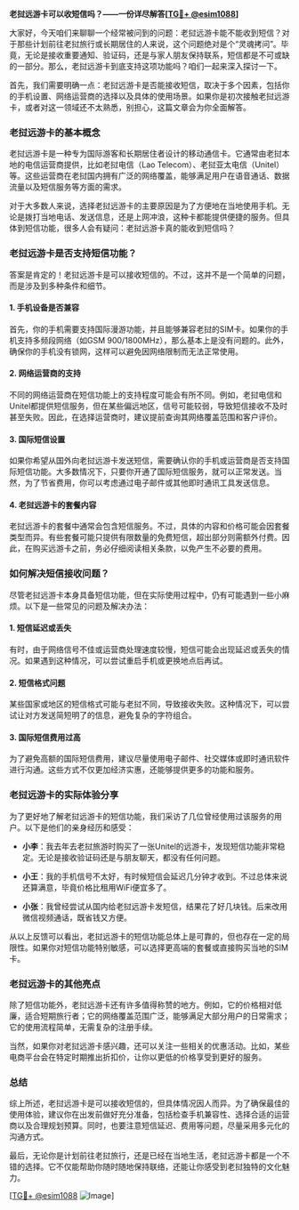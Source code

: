 **老挝远游卡可以收短信吗？——一份详尽解答[[TG💪+ @esim1088](https://t.me/s/esim1088)]**

大家好，今天咱们来聊聊一个经常被问到的问题：老挝远游卡能不能收到短信？对于那些计划前往老挝旅行或长期居住的人来说，这个问题绝对是个“灵魂拷问”。毕竟，无论是接收重要通知、验证码，还是与家人朋友保持联系，短信都是不可或缺的一部分。那么，老挝远游卡到底支持这项功能吗？咱们一起来深入探讨一下。

首先，我们需要明确一点：老挝远游卡是否能接收短信，取决于多个因素，包括你的手机设置、网络运营商的选择以及具体的使用场景。如果你是初次接触老挝远游卡，或者对这一领域还不太熟悉，别担心，这篇文章会为你全面解答。

### **老挝远游卡的基本概念**

老挝远游卡是一种专为国际游客和长期居住者设计的移动通信卡。它通常由老挝本地的电信运营商提供，比如老挝电信（Lao Telecom）、老挝亚太电信（Unitel）等。这些运营商在老挝国内拥有广泛的网络覆盖，能够满足用户在语音通话、数据流量以及短信服务等方面的需求。

对于大多数人来说，选择老挝远游卡的主要原因是为了方便地在当地使用手机。无论是拨打当地电话、发送信息，还是上网冲浪，这种卡都能提供便捷的服务。但具体到短信功能，很多人会有疑问：老挝远游卡真的能收到短信吗？

### **老挝远游卡是否支持短信功能？**

答案是肯定的！老挝远游卡是可以接收短信的。不过，这并不是一个简单的问题，而是涉及到多种条件和细节。

#### **1. 手机设备是否兼容**
首先，你的手机需要支持国际漫游功能，并且能够兼容老挝的SIM卡。如果你的手机支持多频段网络（如GSM 900/1800MHz），那么基本上是没有问题的。此外，确保你的手机没有锁网，这样可以避免因网络限制而无法正常使用。

#### **2. 网络运营商的支持**
不同的网络运营商在短信功能上的支持程度可能会有所不同。例如，老挝电信和Unitel都提供短信服务，但在某些偏远地区，信号可能较弱，导致短信接收不及时甚至失败。因此，在选择运营商时，建议提前查询其网络覆盖范围和客户评价。

#### **3. 国际短信设置**
如果你希望从国外向老挝远游卡发送短信，需要确认你的手机或运营商是否支持国际短信功能。大多数情况下，只要你开通了国际短信服务，就可以正常发送。当然，为了节省费用，你可以考虑通过电子邮件或其他即时通讯工具发送信息。

#### **4. 老挝远游卡的套餐内容**
老挝远游卡的套餐中通常会包含短信服务。不过，具体的内容和价格可能会因套餐类型而异。有些套餐可能只提供有限数量的免费短信，超出部分则需额外付费。因此，在购买远游卡之前，务必仔细阅读相关条款，以免产生不必要的费用。

### **如何解决短信接收问题？**

尽管老挝远游卡本身具备短信功能，但在实际使用过程中，仍有可能遇到一些小麻烦。以下是一些常见的问题及解决办法：

#### **1. 短信延迟或丢失**
有时，由于网络信号不佳或运营商处理速度较慢，短信可能会出现延迟或丢失的情况。如果遇到这种情况，可以尝试重启手机或更换地点后再试。

#### **2. 短信格式问题**
某些国家或地区的短信格式可能与老挝不同，导致接收失败。这种情况下，可以尝试让对方发送简短明了的信息，避免复杂的字符组合。

#### **3. 国际短信费用过高**
为了避免高额的国际短信费用，建议尽量使用电子邮件、社交媒体或即时通讯软件进行沟通。这些方式不仅更加经济实惠，还能够提供更多的功能和服务。

### **老挝远游卡的实际体验分享**

为了更好地了解老挝远游卡的短信功能，我们采访了几位曾经使用过该服务的用户。以下是他们的亲身经历和感受：

- **小李**：我去年去老挝旅游时购买了一张Unitel的远游卡，发现短信功能非常稳定。无论是接收验证码还是与朋友聊天，都没有任何问题。
  
- **小王**：我的手机信号不太好，有时候短信会延迟几分钟才收到。不过总体来说还算满意，毕竟价格比租用WiFi便宜多了。

- **小张**：我曾经尝试从国内给老挝远游卡发短信，结果花了好几块钱。后来改用微信视频通话，既省钱又方便。

从以上反馈可以看出，老挝远游卡的短信功能总体上是可靠的，但也存在一定的局限性。如果你对短信功能特别敏感，可以选择更高端的套餐或直接购买当地的SIM卡。

### **老挝远游卡的其他亮点**

除了短信功能外，老挝远游卡还有许多值得称赞的地方。例如，它的价格相对低廉，适合短期旅行者；它的网络覆盖范围广泛，能够满足大部分用户的日常需求；它的使用流程简单，无需复杂的注册手续。

当然，如果你对老挝远游卡感兴趣，还可以关注一些相关的优惠活动。比如，某些电商平台会在特定时期推出折扣价，让你以更低的价格享受到更好的服务。

### **总结**

综上所述，老挝远游卡是可以接收短信的，但具体情况因人而异。为了确保最佳的使用体验，建议你在出发前做好充分准备，包括检查手机兼容性、选择合适的运营商以及合理规划预算。同时，也要注意短信延迟、费用等问题，尽量采用多元化的沟通方式。

最后，无论你是计划前往老挝旅行，还是已经在当地生活，老挝远游卡都是一个不错的选择。它不仅能帮助你随时随地保持联络，还能让你感受到老挝独特的文化魅力。

[[TG💪+ @esim1088](https://t.me/s/esim1088) ![Image](https://i.postimg.cc/4NQfJmqS/Snipaste-2025-05-13-00-14-12.png)]